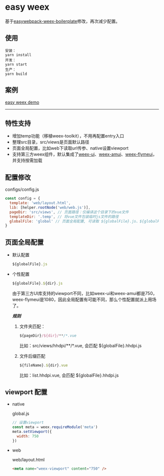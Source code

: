 # easy weex
  基于[easywebpack-weex-boilerplate](https://github.com/easy-team/easywebpack-weex-boilerplate)修改，再次减少配置。

## 使用

    安装：
    yarn install
    开发：
    yarn start
    生产：
    yarn build

## 案例

  [easy weex demo](https://github.com/snice/easy-weex-demo)

--- 

## 特性支持

* 增加temp功能（移植weex-toolkit），不用再配置entry入口
* 整理src目录，src/views是页面默认路径
* 页面全局配置，比如web下读取url传参、native设置viewport
* 支持第三方weex组件，默认集成了[weex-ui](https://github.com/alibaba/weex-ui)、[weex-amui](https://github.com/hminghe/weex-amui)、[weex-flymeui](https://github.com/FlymeApps/weex-flymeui)，并支持按需加载

## 配置修改

  configs/config.js
  ```js
  const config = {
    template: 'web/layout.html',
    lib: [helper.rootNode('web/web.js')],
    pageDir: 'src/views', // 页面路径：仅编译这个目录下的vue文件
    templateDir: '.temp', // 将vue文件包装临时js文件的路径
    globalFile: 'global' // 页面全局配置, 可读取 ${globalFile}.js、${globalFile}.${dir}.js
  }
  ```

## 页面全局配置

* 默认配置

  ```js
  ${globalFile}.js
  ```

* 个性配置

  ```js
  ${globalFile}.${dir}.js
  ```

  由于第三方UI库支持的viewport不同，比如weex-ui和weex-amui都是750，weex-flymeui是1080，因此全局配置有可能不同，那么个性配置就派上用场了。

  ***规则***
  
  1. 文件夹匹配： 
    
      ```js
      ${pageDir}/${dir}/**/*.vue
      ```
      比如：src/views/hhdpi/**/*.vue, 会匹配 ${globalFile}.hhdpi.js
  2. 文件后缀匹配

      ```js
      ${fileName}.${dir}.vue
      ```
      比如：list.hhdpi.vue, 会匹配 ${globalFile}.hhdpi.js

## viewport 配置
* native

  global.js
  ```js
  // 设置viewport
  const meta = weex.requireModule('meta')
  meta.setViewport({
    width: 750
  })
  ```

* web

  web/layout.html

  ```html
  <meta name="weex-viewport" content="750" />
  ```